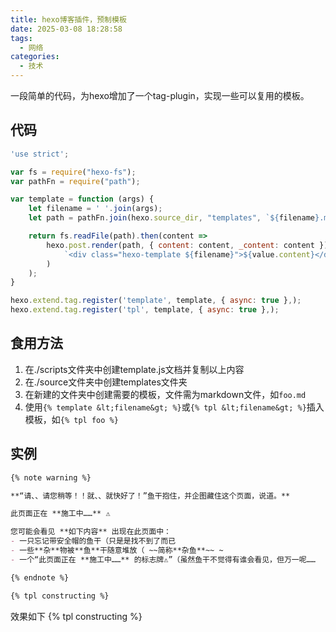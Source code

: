 ```yaml
---
title: hexo博客插件，预制模板
date: 2025-03-08 18:28:58
tags: 
  - 网络
categories:
  - 技术
---
```


一段简单的代码，为hexo增加了一个tag-plugin，实现一些可以复用的模板。

## 代码

```js template.js
'use strict';

var fs = require("hexo-fs");
var pathFn = require("path");

var template = function (args) {
    let filename = ' '.join(args);
    let path = pathFn.join(hexo.source_dir, "templates", `${filename}.md`);

    return fs.readFile(path).then(content =>
        hexo.post.render(path, { content: content, _content: content }).then(value =>
            `<div class="hexo-template ${filename}">${value.content}</div>`
        )
    );
}

hexo.extend.tag.register('template', template, { async: true },);
hexo.extend.tag.register('tpl', template, { async: true },);

```

## 食用方法
1. 在./scripts文件夹中创建template.js文档并复制以上内容
2. 在./source文件夹中创建templates文件夹
3. 在新建的文件夹中创建需要的模板，文件需为markdown文件，如`foo.md`
4. 使用`{% template &lt;filename&gt; %}`或`{% tpl &lt;filename&gt; %}`插入模板，如`{% tpl foo %}`

## 实例
```md source/templates/constructing.md
{% note warning %}

**“请、、请您稍等！！就、、就快好了！”鱼干抱住，并企图藏住这个页面，说道。**

此页面正在 **施工中……** ⚠

您可能会看见 **如下内容** 出现在此页面中：
- 一只忘记带安全帽的鱼干（只是是找不到了而已
- 一些**杂**物被**鱼**干随意堆放（ ~~简称**杂鱼**~~ ~
- 一个“此页面正在 **施工中……** 的标志牌⚠”（虽然鱼干不觉得有谁会看见，但万一呢……

{% endnote %}
```

```md templates-for-hexo.md
{% tpl constructing %}
```

效果如下
{% tpl constructing %}